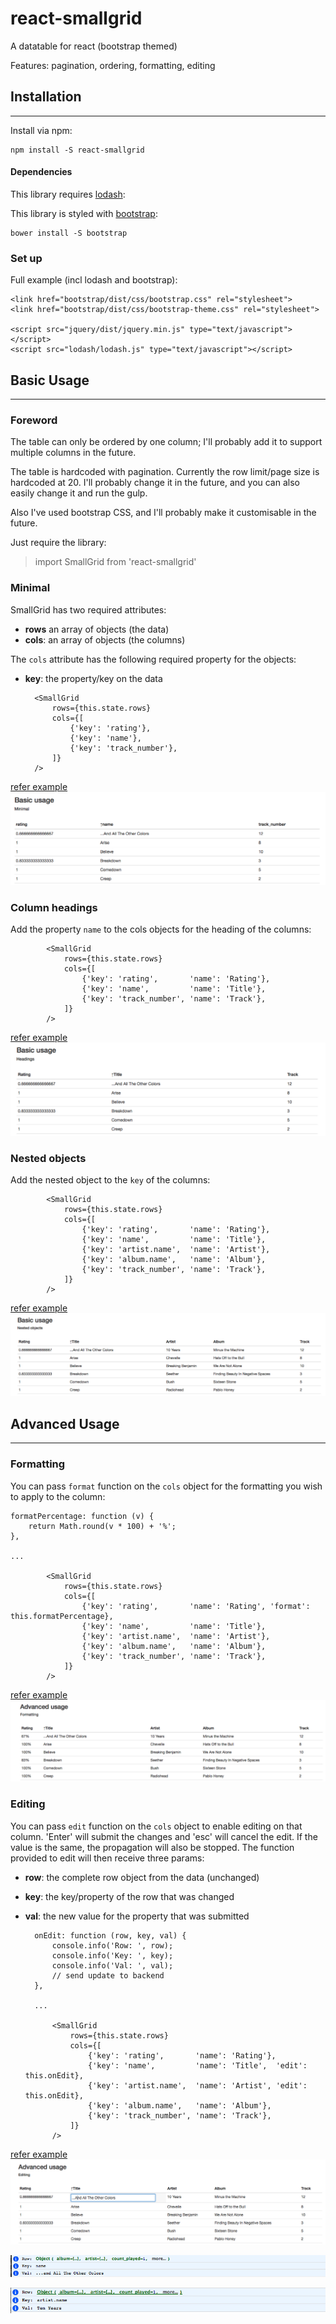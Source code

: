 # react-smallgrid
A datatable for react (bootstrap themed)

Features: pagination, ordering, formatting, editing


## Installation
---

Install via npm:
   
    npm install -S react-smallgrid
    
    
    
#### Dependencies

This library requires [lodash](https://www.lodash.com):
    
This library is styled with [bootstrap](https://getbootstrap.com):

    bower install -S bootstrap
    

### Set up

Full example (incl lodash and bootstrap):

    <link href="bootstrap/dist/css/bootstrap.css" rel="stylesheet">
    <link href="bootstrap/dist/css/bootstrap-theme.css" rel="stylesheet">
    
    <script src="jquery/dist/jquery.min.js" type="text/javascript"></script>
    <script src="lodash/lodash.js" type="text/javascript"></script>


## Basic Usage
---

### Foreword

The table can only be ordered by one column; I'll probably add it to support multiple
columns in the future.

The table is hardcoded with pagination. Currently the row limit/page size is hardcoded at 20. I'll
probably change it in the future, and you can also easily change it and run the gulp.

Also I've used bootstrap CSS, and I'll probably make it customisable in the future.

Just require the library:

> import SmallGrid from 'react-smallgrid'

### Minimal

SmallGrid has two required attributes:

- __rows__ an array of objects (the data)
- __cols__: an array of objects (the columns)

The `cols` attribute has the following required property for the objects:

- __key__: the property/key on the data


        <SmallGrid
            rows={this.state.rows}
            cols={[
                {'key': 'rating'},
                {'key': 'name'},
                {'key': 'track_number'},
            ]}
        />
    
[refer example](examples/1_basic_minimal.html)
![alt tag](examples/1_basic_minimal.png)


 
### Column headings

Add the property `name` to the cols objects for the heading of the columns:

            <SmallGrid
                rows={this.state.rows}
                cols={[
                    {'key': 'rating',       'name': 'Rating'},
                    {'key': 'name',         'name': 'Title'},
                    {'key': 'track_number', 'name': 'Track'},
                ]}
            />

[refer example](examples/2_basic_headings.html)
![alt tag](examples/2_basic_headings.png)


### Nested objects

Add the nested object to the `key` of the columns:

            <SmallGrid
                rows={this.state.rows}
                cols={[
                    {'key': 'rating',       'name': 'Rating'},
                    {'key': 'name',         'name': 'Title'},
                    {'key': 'artist.name',  'name': 'Artist'},
                    {'key': 'album.name',   'name': 'Album'},
                    {'key': 'track_number', 'name': 'Track'},
                ]}
            />

[refer example](examples/3_basic_nested_objects.html)
![alt tag](examples/3_basic_nested_objects.png)


## Advanced Usage
---

### Formatting

You can pass `format` function on the `cols` object for the formatting you wish to apply to the column:

    formatPercentage: function (v) {
        return Math.round(v * 100) + '%';
    },

    ...
    
            <SmallGrid
                rows={this.state.rows}
                cols={[
                    {'key': 'rating',       'name': 'Rating', 'format': this.formatPercentage},
                    {'key': 'name',         'name': 'Title'},
                    {'key': 'artist.name',  'name': 'Artist'},
                    {'key': 'album.name',   'name': 'Album'},
                    {'key': 'track_number', 'name': 'Track'},
                ]}
            />


[refer example](examples/4_advanced_formatting.html)
![alt tag](examples/4_advanced_formatting.png)


### Editing

You can pass `edit` function on the `cols` object to enable editing on that column. 'Enter' will
submit the changes and 'esc' will cancel the edit. If the value is the same, the propagation
will also be stopped. The function provided to edit will then receive three params:

- __row__: the complete row object from the data (unchanged)
- __key__: the key/property of the row that was changed
- __val__: the new value for the property that was submitted

        onEdit: function (row, key, val) {
            console.info('Row: ', row);
            console.info('Key: ', key);
            console.info('Val: ', val);
            // send update to backend
        },
    
        ...
    
            <SmallGrid
                rows={this.state.rows}
                cols={[
                    {'key': 'rating',       'name': 'Rating'},
                    {'key': 'name',         'name': 'Title',  'edit': this.onEdit},
                    {'key': 'artist.name',  'name': 'Artist', 'edit': this.onEdit},
                    {'key': 'album.name',   'name': 'Album'},
                    {'key': 'track_number', 'name': 'Track'},
                ]}
            />


[refer example](examples/5_advanced_editing.html)
![alt tag](examples/5_advanced_editing.png)

![alt tag](examples/5_advanced_editing_values_1.png)

![alt tag](examples/5_advanced_editing_values_2.png)

